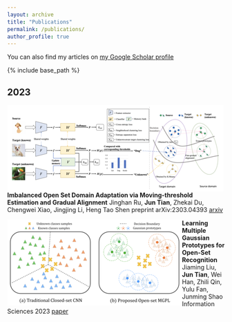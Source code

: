 ```yaml
---
layout: archive
title: "Publications"
permalink: /publications/
author_profile: true
---
```


<!-- {% if author.googlescholar %} -->
<!-- You can also find my articles on <u><a href="{{author.googlescholar}}">my Google Scholar profile</a>.</u> -->
<!-- {% endif %} -->
You can also find my articles on [my Google Scholar profile](https://scholar.google.com/citations?user=2e1sfqAAAAAJ&hl=en&authuser=1)

{% include base_path %}

<h2>2023</h2>

<img align="left" src="/images/paper/2023-3-OMEGA.png"/>

**Imbalanced Open Set Domain Adaptation via Moving-threshold Estimation and Gradual Alignment**
Jinghan Ru, **Jun Tian**, Zhekai Du, Chengwei Xiao, Jingjing Li, Heng Tao Shen
preprint arXiv:2303.04393
[arxiv](https://arxiv.org/abs/2303.04393)


<img align="left" src="/images/paper/2023-1-openset.png"/>

**Learning Multiple Gaussian Prototypes for Open-Set Recognition**
Jiaming Liu, **Jun Tian**, Wei Han, Zhili Qin, Yulu Fan, Junming Shao
Information Sciences 2023
[paper](https://www.sciencedirect.com/science/article/pii/S0020025523000622)



<!-- {% for post in site.publications reversed %}
  {% if post.pubyear == 2023 %}
      {% include archive-single.html %}
  {% endif %}
{% endfor %} -->
